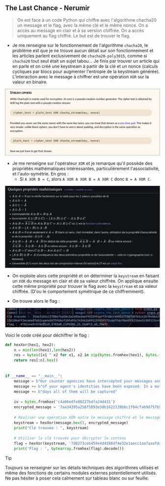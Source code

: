## The Last Chance - Nerumir

> On est face à un code Python qui chiffre avec l'algorithme chacha20 un message et le flag, avec la même clé et le même nonce. On a accès au message en clair et à sa version chiffrée. On a accès uniquement au flag chiffré. Le but est de trouver le flag.

- Je me renseigne sur le fonctionnement de l'algorithme `chacha20`, le problème est que je ne trouve aucun détail sur son fonctionnement et les articles parlent exclusivement de `chacha20-poly3015`, comme si `chacha20` tout seul était un sujet tabou... Je finis par trouver un article qui en parle et on créé une keystream à partir de la clé et un nonce (calculs cycliques par blocs pour augmenter l'entropie de la keystream générée). L'interaction avec le message à chiffrer est une opération `XOR` sur la valeur en binaire.

![strategy](data/strategy.webp)

- Je me renseigne sur l'opérateur `XOR` et je remarque qu'il possède des propriétés mathématiques intéressantes, particulièrement l'associativité, et l'auto-symétrie. En gros :
  - Si `A XOR B = C`, alors `A XOR A XOR B = A XOR C` donc `B = A XOR C`.

![maths](data/maths.webp)

- On exploite alors cette propriété et on déterminer la `keystream` en faisant un `XOR` du message en clair et de sa valeur chiffrée. On applique ensuite cette même propriété pour trouver le flag avec la `keystream` et sa valeur chiffrée. (D'ou le comportement symétrique de ce chiffremment).

- On trouve alors le flag :

![flag](data/flag.webp)

Voici le code créé pour déchiffrer le flag : 

```python
def hexXor(hex1, hex2):
    n = min(len(hex1),len(hex2))
    res = bytes([x1 ^ x2 for x1, x2 in zip(bytes.fromhex(hex1), bytes.fromhex(hex2))])
    return res[:n].hex()


if __name__ == "__main__":
    message = b"Our counter agencies have intercepted your messages and a lot "
    message += b"of your agent's identities have been exposed. In a matter of "
    message += b"days all of them will be captured"

    iv = bytes.fromhex('c4a66edfe80227b4fa24d431')
    encrypted_message = '7aa34395a258f5893e3db1822139b8c1f04cfab9d757b9b9cca57e1df33d093f07c7f06e06bb6293676f9060a838ea138b6bc9f20b08afeb73120506e2ce7b9b9dcd9e4a421584cfaba2481132dfbdf4216e98e3facec9ba199ca3a97641e9ca9782868d0222a1d7c0d3119b867edaf2e72e2a6f7d344df39a14edc39cb6f960944ddac2aaef324827c36cba67dcb76b22119b43881a3f1262752990'

    # Réaliser une opération XOR entre le message chiffré et le message chiffré connu
    keystream = hexXor(message.hex(), encrypted_message)
    print("Clé trouvée : ", keystream)

    # Utiliser la clé trouvée pour décrypter le contenu
    flag = hexXor(keystream, '7d8273ceb459e4d4386df4e32e1aecc1aa7aaafda50cb982f6c62623cf6b29693d86b15457aa76ac7e2eef6cf814ae3a8d39c7')
    print('Flag : ', bytearray.fromhex(flag).decode())
```

> [!TIP]
> Toujours se renseigner sur les détails techniques des algorithmes utilisés et même des fonctions de certains modules externes potentiellement utilisés. Ne pas hésiter à poser cela calmement sur tableau blanc ou sur feuille.
